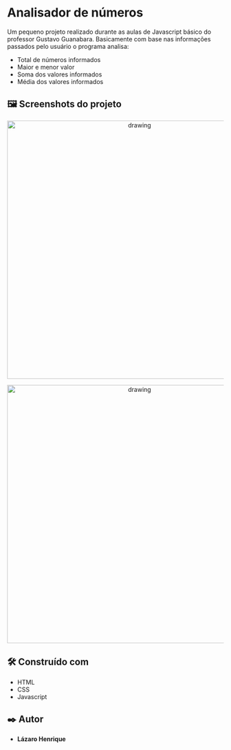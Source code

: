 # Analisador de números

Um pequeno projeto realizado durante as aulas de Javascript básico do professor Gustavo Guanabara. Basicamente com base nas informações passados pelo usuário o programa analisa:
* Total de números informados
* Maior e menor valor
* Soma dos valores informados
* Média dos valores informados

## 🖼 Screenshots do projeto

<p align="center">
  <img align="center" src="https://user-images.githubusercontent.com/78514404/210091306-fa697aaf-7d50-49eb-895a-734024824a75.PNG" alt="drawing" width="600"/>
</p>

<p align="center">
  <img src="https://user-images.githubusercontent.com/78514404/210091315-c67b50f3-e8dd-4ced-b359-d15416361602.PNG" alt="drawing" width="600"/>
</p>

## 🛠️ Construído com

* HTML
* CSS
* Javascript

## ✒️ Autor

* **Lázaro Henrique** 
